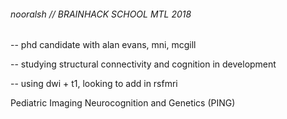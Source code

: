 ###### *nooralsh //* BRAINHACK SCHOOL MTL 2018

-- phd candidate with alan evans, mni, mcgill

-- studying structural connectivity and cognition in development

-- using dwi + t1, looking to add in rsfmri

Pediatric Imaging Neurocognition and Genetics (PING)

